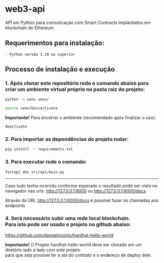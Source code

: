 # web3-api
API em Python para comunicação com Smart Contracts implantados em blockchain do Ethereum

## Requerimentos para instalação:
    - Python versão 3.10 ou superior

## Processo de instalação e execução
### 1. Após clonar este repositório rode o comando abaixo para criar um ambiente virtual próprio na pasta raiz do projeto:

```sh
python -m venv venv/
```

```sh
source venv/bin/activate
```

**Importante!** Para encerrar o ambiente (recomendado após finalizar o uso):

```sh
deactivate
```

### 2. Para importar as dependências do projeto rodar:

```sh
pip install -r requirements.txt
```

### 3. Para executar rode o comando:

```sh
fastapi dev src/api/main.py
```

---
Caso tudo tenha ocorrido conforme esperado o resultado pode ser visto no navegador nas urls: http://127.0.0.1:8000 ou http://127.0.0.1:8000/docs

Através da URL http://127.0.0.1:8000/docs é possível fazer as chamadas aos endpoints

### 4. Será necessário subir uma rede local blockchain.<br>Para isto pode ser usado o projeto no github abaixo:

https://github.com/danpatrocinio/hardhat-hello-world

**Importante!** O Projeto hardhat-hello-world deve ser clonado em um diretório lado a lado com este projeto<br>
para que seja possível ler a abi do contrato e o endereço de deploy dele.

